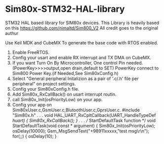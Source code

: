 # Sim80x-STM32-HAL-library
STM32 HAL based library for SIM80x devices.
This Library is heavily based on this https://github.com/nimaltd/Sim800_V2
All credit goes to the original authur

Use Keil MDK and CubeMX To generate the base code with RTOS enabled.
1) Enable FreeRTOS.
2) Config your usart and enable RX interrupt and TX DMA on CubeMX.
3) If you want Turn On By Microcontroller, One control Pin needed. (PowerKey>>>>output,open drain,default to SET)
PowerKey connect to Sim800 Power Key.(if Needed,See Sim80xConfig.h)
4) Select "General peripheral Initalizion as a pair of '.c/.h' file per peripheral" on project settings.
5) Config your Sim80xConfig.h file.
6) Add Sim80x_RxCallBack() on usart interrupt routin.
7) call Sim80x_Init(osPriorityLow) on your app.
8) Config your app on Sim80xUser.c,GsmUser.c,BlutoothUser.c,GprsUser.c.
#include "Sim80x.h"
.
.
.
void HAL_UART_RxCpltCallback(UART_HandleTypeDef *huart)
{
  Sim80x_RxCallBack();
}
.
.
.
/* StartDefaultTask function */
void StartDefaultTask(void const * argument)
{
  Sim80x_Init(osPriorityLow);
  osDelay(10000);
  Gsm_MsgSendText("+98911xxxxx,"test msg\r\n");
  for(;;)
  {
    osDelay(10);
  }

